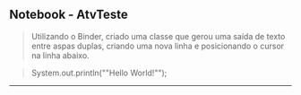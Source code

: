 ## Notebook - AtvTeste

> Utilizando o Binder, criado uma classe que gerou uma saída de texto entre aspas duplas, criando uma nova linha e posicionando o cursor na linha abaixo. 

> System.out.println("\"Hello World!\"");

<hr>
